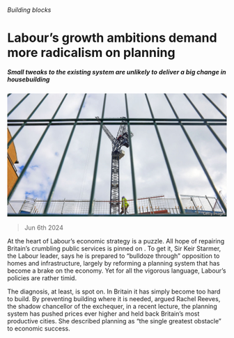 ###### Building blocks

# Labour’s growth ambitions demand more radicalism on planning 

##### Small tweaks to the existing system are unlikely to deliver a big change in housebuilding 

![image](images/20240608_BRP004.jpg) 

> Jun 6th 2024 

At the heart of Labour’s economic strategy is a puzzle. All hope of repairing Britain’s crumbling public services is pinned on . To get it, Sir Keir Starmer, the Labour leader, says he is prepared to “bulldoze through” opposition to homes and infrastructure, largely by reforming a planning system that has become a brake on the economy. Yet for all the vigorous language, Labour’s policies are rather timid. 

The diagnosis, at least, is spot on. In Britain it has simply become too hard to build. By preventing building where it is needed, argued Rachel Reeves, the shadow chancellor of the exchequer, in a recent lecture, the planning system has pushed prices ever higher and held back Britain’s most productive cities. She described planning as “the single greatest obstacle” to economic success. 

